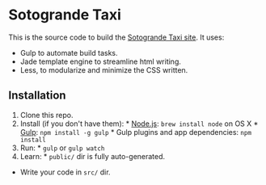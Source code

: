 ﻿# Sotogrande Taxi

This is the source code to build the [Sotogrande Taxi site](http://www.sotogrande.taxi). It uses:
  * Gulp to automate build tasks.
  * Jade template engine to streamline html writing.
  * Less, to modularize and minimize the CSS written.    

## Installation

  1. Clone this repo.
  1. Install (if you don't have them):
    * [Node.js](http://nodejs.org): `brew install node` on OS X
    * [Gulp](http://brunch.io): `npm install -g gulp`
    * Gulp plugins and app dependencies: `npm install`
  1. Run:
    * `gulp` or `gulp watch`
  1. Learn:
    * `public/` dir is fully auto-generated.
  * Write your code in `src/` dir.

